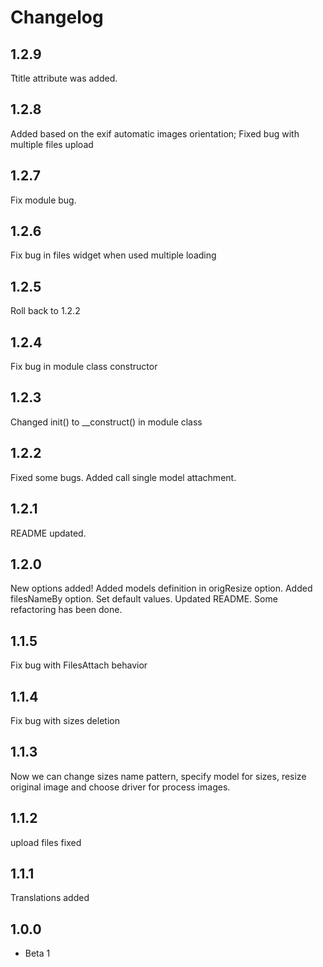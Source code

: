 # Changelog

## 1.2.9

Ttitle attribute was added.

## 1.2.8

Added based on the exif automatic images orientation;
Fixed bug with multiple files upload

## 1.2.7

Fix module bug.

## 1.2.6

Fix bug in files widget when used multiple loading

## 1.2.5

Roll back to 1.2.2

## 1.2.4

Fix bug in module class constructor

## 1.2.3

Changed init() to __construct() in module class

## 1.2.2

Fixed some bugs.
Added call single model attachment.

## 1.2.1

README updated.

## 1.2.0

New options added!
Added models definition in origResize option.
Added filesNameBy option.
Set default values.
Updated README.
Some refactoring has been done.

## 1.1.5

Fix bug with FilesAttach behavior

## 1.1.4

Fix bug with sizes deletion

## 1.1.3

Now we can change sizes name pattern, specify model for sizes, resize original image and choose driver for process images.

## 1.1.2

upload files fixed

## 1.1.1

Translations added

## 1.0.0
- Beta 1